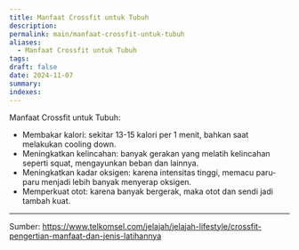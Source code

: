 ```yaml
---
title: Manfaat Crossfit untuk Tubuh
description: 
permalink: main/manfaat-crossfit-untuk-tubuh
aliases:
  - Manfaat Crossfit untuk Tubuh
tags: 
draft: false
date: 2024-11-07
summary: 
indexes:
---
```

Manfaat Crossfit untuk Tubuh: 
- Membakar kalori: sekitar 13-15 kalori per 1 menit, bahkan saat melakukan cooling down.
- Meningkatkan kelincahan: banyak gerakan yang melatih kelincahan seperti squat, mengayunkan beban dan lainnya.
- Meningkatkan kadar oksigen: karena intensitas tinggi, memacu paru-paru menjadi lebih banyak menyerap oksigen.
- Memperkuat otot: karena banyak bergerak, maka otot dan sendi jadi tambah kuat.



---
Sumber: https://www.telkomsel.com/jelajah/jelajah-lifestyle/crossfit-pengertian-manfaat-dan-jenis-latihannya